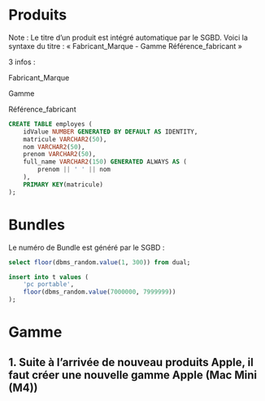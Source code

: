 # Produits

Note : Le titre d’un produit est intégré automatique par le SGBD. Voici la syntaxe du titre :
« Fabricant_Marque - Gamme Référence_fabricant »

3 infos :

Fabricant_Marque

Gamme 

Référence_fabricant

```sql
CREATE TABLE employes (
    idValue NUMBER GENERATED BY DEFAULT AS IDENTITY,
    matricule VARCHAR2(50),
    nom VARCHAR2(50),
    prenom VARCHAR2(50),
    full_name VARCHAR2(150) GENERATED ALWAYS AS (
    	prenom || ' ' || nom    
    ),
    PRIMARY KEY(matricule)
);
```

# Bundles
Le numéro de Bundle est généré par le SGBD :

```sql
select floor(dbms_random.value(1, 300)) from dual;

insert into t values (
    'pc portable',
    floor(dbms_random.value(7000000, 7999999))
);
```

# Gamme

## 1. Suite à l’arrivée de nouveau produits Apple, il faut créer une nouvelle gamme Apple (Mac Mini (M4))
